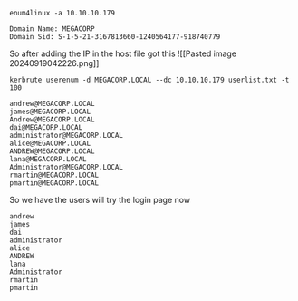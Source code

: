 
```
enum4linux -a 10.10.10.179
```

```
Domain Name: MEGACORP                                                         
Domain Sid: S-1-5-21-3167813660-1240564177-918740779
```


So after adding the IP in the host file got this 
![[Pasted image 20240919042226.png]]


```
kerbrute userenum -d MEGACORP.LOCAL --dc 10.10.10.179 userlist.txt -t 100
```


```
andrew@MEGACORP.LOCAL
james@MEGACORP.LOCAL
Andrew@MEGACORP.LOCAL
dai@MEGACORP.LOCAL
administrator@MEGACORP.LOCAL
alice@MEGACORP.LOCAL
ANDREW@MEGACORP.LOCAL
lana@MEGACORP.LOCAL
Administrator@MEGACORP.LOCAL
rmartin@MEGACORP.LOCAL
pmartin@MEGACORP.LOCAL
```


So we have the users will try the login page now
```
andrew
james
dai
administrator
alice
ANDREW
lana
Administrator
rmartin
pmartin
```
